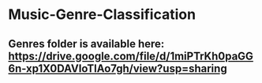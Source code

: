 # Music-Genre-Classification

## Genres folder is available here: https://drive.google.com/file/d/1miPTrKh0paGG6n-xp1X0DAVIoTlAo7gh/view?usp=sharing

